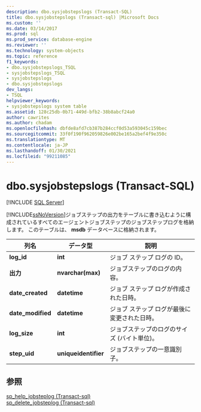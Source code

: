 ```yaml
---
description: dbo.sysjobstepslogs (Transact-SQL)
title: dbo.sysjobstepslogs (Transact-sql) |Microsoft Docs
ms.custom: ''
ms.date: 03/14/2017
ms.prod: sql
ms.prod_service: database-engine
ms.reviewer: ''
ms.technology: system-objects
ms.topic: reference
f1_keywords:
- dbo.sysjobstepslogs_TSQL
- sysjobstepslogs_TSQL
- sysjobstepslogs
- dbo.sysjobstepslogs
dev_langs:
- TSQL
helpviewer_keywords:
- sysjobstepslogs system table
ms.assetid: 128c25db-0b71-449d-bfb2-38b8abcf24a0
author: cawrites
ms.author: chadam
ms.openlocfilehash: dbfde8afd7cb387b284ccf0d53a593045c159bec
ms.sourcegitcommit: 33f0f190f962059826e002be165a2bef4f9e350c
ms.translationtype: MT
ms.contentlocale: ja-JP
ms.lasthandoff: 01/30/2021
ms.locfileid: "99211085"
---
```

# <a name="dbosysjobstepslogs-transact-sql"></a>dbo.sysjobstepslogs (Transact-SQL)
[!INCLUDE [SQL Server](../../includes/applies-to-version/sqlserver.md)]

  [!INCLUDE[ssNoVersion](../../includes/ssnoversion-md.md)]ジョブステップの出力をテーブルに書き込むように構成されているすべてのエージェントジョブステップのジョブステップログを格納します。 このテーブルは、 **msdb** データベースに格納されます。  
  
|列名|データ型|説明|  
|-----------------|---------------|-----------------|  
|**log_id**|**int**|ジョブ ステップ ログの ID。|  
|**出力**|**nvarchar(max)**|ジョブステップのログの内容。|  
|**date_created**|**datetime**|ジョブ ステップ ログが作成された日時。|  
|**date_modified**|**datetime**|ジョブ ステップ ログが最後に変更された日時。|  
|**log_size**|**int**|ジョブステップのログのサイズ (バイト単位)。|  
|**step_uid**|**uniqueidentifier**|ジョブステップの一意識別子。|  
  
## <a name="see-also"></a>参照  
 [sp_help_jobsteplog &#40;Transact-sql&#41;](../../relational-databases/system-stored-procedures/sp-help-jobsteplog-transact-sql.md)   
 [sp_delete_jobsteplog &#40;Transact-sql&#41;](../../relational-databases/system-stored-procedures/sp-delete-jobsteplog-transact-sql.md)  
  
  
